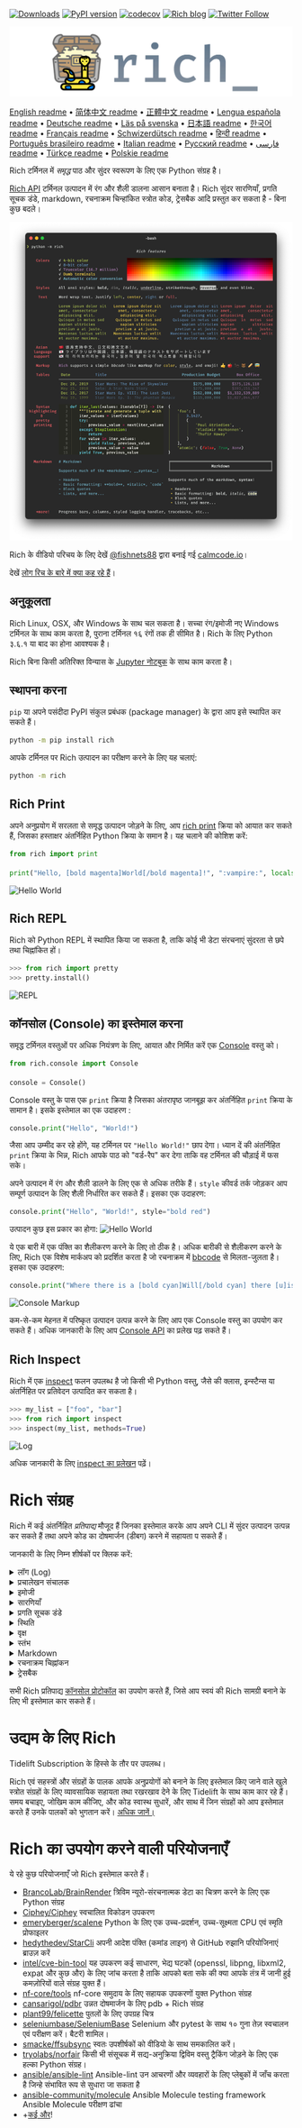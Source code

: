 [![Downloads](https://pepy.tech/badge/rich/month)](https://pepy.tech/project/rich)
[![PyPI version](https://badge.fury.io/py/rich.svg)](https://badge.fury.io/py/rich)
[![codecov](https://codecov.io/gh/Textualize/rich/branch/master/graph/badge.svg)](https://codecov.io/gh/Textualize/rich)
[![Rich blog](https://img.shields.io/badge/blog-rich%20news-yellowgreen)](https://www.willmcgugan.com/tag/rich/)
[![Twitter Follow](https://img.shields.io/twitter/follow/willmcgugan.svg?style=social)](https://twitter.com/willmcgugan)

![Logo](https://github.com/textualize/rich/raw/master/imgs/logo.svg)

[English readme](https://github.com/textualize/rich/blob/master/README.md)
 • [简体中文 readme](https://github.com/textualize/rich/blob/master/README.cn.md)
 • [正體中文 readme](https://github.com/textualize/rich/blob/master/README.zh-tw.md)
 • [Lengua española readme](https://github.com/textualize/rich/blob/master/README.es.md)
 • [Deutsche readme](https://github.com/textualize/rich/blob/master/README.de.md)
 • [Läs på svenska](https://github.com/textualize/rich/blob/master/README.sv.md)
 • [日本語 readme](https://github.com/textualize/rich/blob/master/README.ja.md)
 • [한국어 readme](https://github.com/textualize/rich/blob/master/README.kr.md)
 • [Français readme](https://github.com/textualize/rich/blob/master/README.fr.md)
 • [Schwizerdütsch readme](https://github.com/textualize/rich/blob/master/README.de-ch.md)
 • [हिन्दी readme](https://github.com/textualize/rich/blob/master/README.hi.md)
 • [Português brasileiro readme](https://github.com/textualize/rich/blob/master/README.pt-br.md)
 • [Italian readme](https://github.com/textualize/rich/blob/master/README.it.md)
 • [Русский readme](https://github.com/textualize/rich/blob/master/README.ru.md)
  • [فارسی readme](https://github.com/textualize/rich/blob/master/README.fa.md)
 • [Türkçe readme](https://github.com/textualize/rich/blob/master/README.tr.md)
 • [Polskie readme](https://github.com/textualize/rich/blob/master/README.pl.md)

Rich टर्मिनल में _समृद्ध_ पाठ और सुंदर स्वरूपण के लिए एक Python संग्रह है।


[Rich API](https://rich.readthedocs.io/en/latest/) टर्मिनल उत्पादन में रंग और शैली डालना आसान बनाता है। Rich सुंदर सारणियाँ, प्रगति सूचक डंडे, markdown, रचनाक्रम चिन्हांकित स्त्रोत कोड, ट्रेसबैक आदि प्रस्तुत कर सकता है - बिना कुछ बदले।

![Features](https://github.com/textualize/rich/raw/master/imgs/features.png)

Rich के वीडियो परिचय के लिए देखें [@fishnets88](https://twitter.com/fishnets88) द्वारा बनाई गई [calmcode.io](https://calmcode.io/rich/introduction.html)।


देखें [लोग रिच के बारे में क्या कह रहे हैं](https://www.willmcgugan.com/blog/pages/post/rich-tweets/)।

## अनुकूलता

Rich Linux, OSX, और Windows के साथ चल सकता है। सच्चा रंग/इमोजी नए Windows टर्मिनल के साथ काम करता है, पुराना टर्मिनल १६ रंगों तक ही सीमित है। Rich के लिए Python ३.६.१ या बाद का होना आवश्यक है।

Rich बिना किसी अतिरिक्त विन्यास के [Jupyter नोटबुक](https://jupyter.org/) के साथ काम करता है।

## स्थापना करना

`pip` या अपने पसंदीदा PyPI संकुल प्रबंधक (package manager) के द्वारा आप इसे स्थापित कर सकते हैं।

```sh
python -m pip install rich
```

आपके टर्मिनल पर Rich उत्पादन का परीक्षण करने के लिए यह चलाएं:
```sh
python -m rich
```

## Rich Print

अपने अनुप्रयोग में सरलता से समृद्ध उत्पादन जोड़ने के लिए, आप [rich print](https://rich.readthedocs.io/en/latest/introduction.html#quick-start) क्रिया को आयात कर सकते हैं, जिसका हस्ताक्षर अंतर्निहित Python क्रिया के समान है। यह चलाने की कोशिश करें:

```python
from rich import print

print("Hello, [bold magenta]World[/bold magenta]!", ":vampire:", locals())
```

![Hello World](https://github.com/textualize/rich/raw/master/imgs/print.png)

## Rich REPL

Rich को Python REPL में स्थापित किया जा सकता है, ताकि कोई भी डेटा संरचनाएं सुंदरता से छपे तथा चिह्नांकित हों।
```python
>>> from rich import pretty
>>> pretty.install()
```

![REPL](https://github.com/textualize/rich/raw/master/imgs/repl.png)

## कॉनसोल (Console) का इस्तेमाल करना

समृद्ध टर्मिनल वस्तुओं पर अधिक नियंत्रण के लिए, आयात और निर्मित करें एक [Console](https://rich.readthedocs.io/en/latest/reference/console.html#rich.console.Console) वस्तु को।

```python
from rich.console import Console

console = Console()
```

Console वस्तु के पास एक `print` क्रिया है जिसका अंतरापृष्ठ जानबूझ कर अंतर्निहित `print` क्रिया के सामान है। इसके इस्तेमाल का एक उदाहरण :
```python
console.print("Hello", "World!")
```


जैसा आप उम्मीद कर रहे होंगे, यह टर्मिनल पर `"Hello World!"` छाप देगा। ध्यान दें की अंतर्निहित `print` क्रिया के भिन्न, Rich आपके पाठ को "वर्ड-रैप" कर देगा ताकि वह टर्मिनल की चौड़ाई में फस सके।

अपने उत्पादन में रंग और शैली डालने के लिए एक से अधिक तरीके हैं। `style` कीवर्ड तर्क जोड़कर आप सम्पूर्ण उत्पादन के लिए शैली निर्धारित कर सकते हैं। इसका एक उदाहरण:
```python
console.print("Hello", "World!", style="bold red")
```

उत्पादन कुछ इस प्रकार का होगा:
![Hello World](https://github.com/textualize/rich/raw/master/imgs/hello_world.png)


ये एक बारी में एक पंक्ति का शैलीकरण करने के लिए तो ठीक है। अधिक बारीकी से शैलीकरण करने के लिए, Rich एक विशेष मार्कअप को प्रदर्शित करता है जो रचनाक्रम में [bbcode](https://en.wikipedia.org/wiki/BBCode) से मिलता-जुलता है। इसका एक उदाहरण:

```python
console.print("Where there is a [bold cyan]Will[/bold cyan] there [u]is[/u] a [i]way[/i].")
```

![Console Markup](https://github.com/textualize/rich/raw/master/imgs/where_there_is_a_will.png)

कम-से-कम मेहनत में परिष्कृत उत्पादन उत्पन्न करने के लिए आप एक Console वस्तु का उपयोग कर सकते हैं। अधिक जानकारी के लिए आप [Console API](https://rich.readthedocs.io/en/latest/console.html) का प्रलेख पढ़ सकते हैं।

## Rich Inspect

Rich में एक [inspect](https://rich.readthedocs.io/en/latest/reference/init.html?highlight=inspect#rich.inspect) फलन उपलब्ध है जो किसी भी Python वस्तु, जैसे की क्लास, इन्स्टैन्स या अंतर्निहित पर प्रतिवेदन उत्पादित कर सकता है।
```python
>>> my_list = ["foo", "bar"]
>>> from rich import inspect
>>> inspect(my_list, methods=True)
```

![Log](https://github.com/textualize/rich/raw/master/imgs/inspect.png)

अधिक जानकारी के लिए [inspect का प्रलेखन](https://rich.readthedocs.io/en/latest/reference/init.html#rich.inspect) पढ़ें।

# Rich संग्रह

Rich में कई अंतर्निहित _प्रतिपाद्य_ मौजूद हैं जिनका इस्तेमाल करके आप अपने CLI में सुंदर उत्पादन उत्पन्न कर सकते हैं तथा अपने कोड का दोषमार्जन (डीबग) करने में सहायता प सकते हैं।


जानकारी के लिए निम्न शीर्षकों पर क्लिक करें:

<details>
<summary>लॉग (Log)</summary>

Console वस्तु के पास एक `log()` फलन होता है जिसका अंतरापृष्ठ `print()` से मिलता है, पर साथ में वर्तमान समय और आवाहन करने वाली पंक्ति के लिए एक खाना प्रस्तुत करता है। व्यक्तिक्रम तौर पर Rich Python संरचनाएं एवं repr मालाओं (स्ट्रिंगों) पर रचनाक्रम चिह्नांकन करेगा। यदि आप एक संग्रह (यानि एक डिक्शनेरी या एक सूची) को लॉग करते हैं तो Rich उसे सुंदरता से छापेगा ताकि वह उपलब्ध जगह में फस सके। इनमें से कुछ विशेषताओं का उदहरण प्रस्तुत है:

```python
from rich.console import Console
console = Console()

test_data = [
    {"jsonrpc": "2.0", "method": "sum", "params": [None, 1, 2, 4, False, True], "id": "1",},
    {"jsonrpc": "2.0", "method": "notify_hello", "params": [7]},
    {"jsonrpc": "2.0", "method": "subtract", "params": [42, 23], "id": "2"},
]

def test_log():
    enabled = False
    context = {
        "foo": "bar",
    }
    movies = ["Deadpool", "Rise of the Skywalker"]
    console.log("Hello from", console, "!")
    console.log(test_data, log_locals=True)


test_log()
```

उपर्युक्त कोड से निम्न उत्पादन उत्पन्न होता है:

![Log](https://github.com/textualize/rich/raw/master/imgs/log.png)

ध्यान दें `log_levels` तर्क की तरफ, जो एक सारणी उत्पादित करता है जिसमे लॉग फलन के आवाहन के स्थान के स्थानिये चर युक्त हैं।

लॉग फलन का इस्तेमाल परिसेवकों (सर्वर) जैसे लंबे समय के लिये चलने वाले अनुप्रयोगों के लिए टर्मिनल पर प्रचालेखन के लिए किया जा सकता है, पर यह एक बहुत अच्छा दोषमार्जन सहायक भी है।

</details>
<details>
<summary>प्रचालेखन संचालक</summary>

Python के `logging` मापांक से आए हुए उत्पादन का संरूपण एवं रंगीकरण करने के लिए आप अंतर्निहित [Handler वर्ग](https://rich.readthedocs.io/en/latest/logging.html) का भी इस्तेमाल कर सकते हैं। उत्पादन का एक उपहरण प्रस्तुत है:

![Logging](https://github.com/textualize/rich/raw/master/imgs/logging.png)

</details>

<details>
<summary>इमोजी</summary>

Console उत्पादन में इमोजी डालने के लिए नाम को दो अपूर्ण विरामों (:) के बीच रखें। इसका एक उदाहरण:
```python
>>> console.print(":smiley: :vampire: :pile_of_poo: :thumbs_up: :raccoon:")
😃 🧛 💩 👍 🦝
```

कृपया इसका इस्तेमाल समझदारी से करें।
</details>

<details>
<summary>सारणियाँ</summary>

Rich यूनिकोड डिब्बा अक्षरों की सहायता से लचीली [सारणियाँ](https://rich.readthedocs.io/en/latest/tables.html) प्रदर्शित कर सकता है। सीमाएँ, शैलियाँ, कक्ष संरेखण आदि के लिए कई सारे स्वरूपण विकल्प उपलब्ध हैं।

![table movie](https://github.com/textualize/rich/raw/master/imgs/table_movie.gif)

उपर्युक्त अनुप्राणन examples डायरेक्टरी के [table_movie.py](https://github.com/textualize/rich/blob/master/examples/table_movie.py) से बनाया गया है।

इससे सरल संचिका का उदाहरण:
```python
from rich.console import Console
from rich.table import Table

console = Console()

table = Table(show_header=True, header_style="bold magenta")
table.add_column("Date", style="dim", width=12)
table.add_column("Title")
table.add_column("Production Budget", justify="right")
table.add_column("Box Office", justify="right")
table.add_row(
    "Dec 20, 2019", "Star Wars: The Rise of Skywalker", "$275,000,000", "$375,126,118"
)
table.add_row(
    "May 25, 2018",
    "[red]Solo[/red]: A Star Wars Story",
    "$275,000,000",
    "$393,151,347",
)
table.add_row(
    "Dec 15, 2017",
    "Star Wars Ep. VIII: The Last Jedi",
    "$262,000,000",
    "[bold]$1,332,539,889[/bold]",
)

console.print(table)
```

इससे निम्नलिखित उत्पादन उत्पन्न होता है:

![table](https://github.com/textualize/rich/raw/master/imgs/table.png)

ध्यान दें की कॉनसोल मार्कअप `print()` और `log()` की तरह ही प्रदर्शित होते हैं। वास्तव में, कोई भी वस्तु जो Rich के द्वारा प्रदर्शनीय है वह शीर्षकों / पंक्तियों (दूसरी संचिकाओं में भी) में युक्त किया जा सकता है।

`Table` वर्ग इतनी बुद्धिमान है की वह टर्मिनल की उपलब्ध चौड़ाई में फ़साने के लिए स्तंभों का आकार बदल सकता है, आवश्यकता के अनुसार पाठ को लपेटते हुए। यह वही उदाहरण है, टर्मिनल को उपर्युक्त संचिका से छोटा रखते हुए:

![table2](https://github.com/textualize/rich/raw/master/imgs/table2.png)

</details>

<details>
<summary>प्रगति सूचक डंडे</summary>

लंबे समय तक चलने वाले कार्यों पर नज़र रखने के लिए Rich अनेक झिलमिलाहट-मुक्त [प्रगति सूचक](https://rich.readthedocs.io/en/latest/progress.html) डंडे प्रदर्शित कर सकता है।

बुनियादी उपयोग के लिए, किसी भी क्रम को `track` फलन में लपेटें और परिणाम पर पुनरावर्तन करें। इसका एक उदाहरण:
```python
from rich.progress import track

for step in track(range(100)):
    do_step(step)
```

अनेक प्रगति सूचक डंडे जोड़ने इससे अधिक कठिन नहीं है। ये रहा एक उदाहरण जो प्रलेखन से उठाया गया है:
![progress](https://github.com/textualize/rich/raw/master/imgs/progress.gif)

स्तंभों का विन्यास इस प्रकार किया जा सकता है की आपकी इच्छानुसार विवरण दिखाए जाएँ। अंतर्निहित स्तंभ में प्रतिशत पूरा, संचिका आकार, संचिका गति तथा शेष समय युक्त होते हैं। ये रहा एक और उदाहरण एक चालू डाउनलोड को दर्शाते हुए।
![progress](https://github.com/textualize/rich/raw/master/imgs/downloader.gif)

इसे स्वयं आजमाने के लिए, देखें [examples/downloader.py](https://github.com/textualize/rich/blob/master/examples/downloader.py) जो अनेक URL एक साथ डाउनलोड करते हुए प्रगति दर्शाता है।
</details>

<details>
<summary>स्थिति</summary>

ऐसी परिस्थितियों में जहां प्रगति की गणना करना कठिन हों, आप [status](https://rich.readthedocs.io/en/latest/reference/console.html#rich.console.Console.status) (स्थिति) फलन का उपयोग कर सकते हैं जो एक 'स्पिनर' अनुप्राणन और संदेश दर्शाएगा। अनुप्राणन आपको सामान्य तरीके से कॉनसोल को इस्तेमाल करने से नहीं रोकेगा। ये एक उदाहरण:
```python
from time import sleep
from rich.console import Console

console = Console()
tasks = [f"task {n}" for n in range(1, 11)]

with console.status("[bold green]Working on tasks...") as status:
    while tasks:
        task = tasks.pop(0)
        sleep(1)
        console.log(f"{task} complete")
```

इससे टर्मिनल में निम्नलिखित उत्पादन उत्पन्न होता है:
![status](https://github.com/textualize/rich/raw/master/imgs/status.gif)

स्पिनर अनुप्राणन [cli-spinners](https://www.npmjs.com/package/cli-spinners) से उधारे गए थे। आप `spinner` प्राचल को उल्लिखित करके स्पिनर चुन सकते हैं। उपलब्ध विकल्प देखने के लिए निम्नलिखित आदेश चलकर देखें:
```
python -m rich.spinner
```

उपर्युक्त आदेश टर्मिनल में निम्नलिखित उत्पादन उतपन्न करता है:
![spinners](https://github.com/textualize/rich/raw/master/imgs/spinners.gif)

</details>

<details>
<summary>वृक्ष</summary>

Rich मरकदर्शक रेखाओं से [tree](https://rich.readthedocs.io/en/latest/tree.html) (वृक्ष) प्रदर्शित कर सकता है। संचिता संरचना, अथवा कोई भी और पदानुक्रमित डेटा दर्शाने के लिए वृक्ष एक आदर्श विकल्प है।

वृक्ष के नाम सरल पाठ्यांश या कुछ भी और जो Rich प्रदर्शित कर सके। इसके एक प्रदर्शन के लिए निम्नलिखित को चलाएं:
```
python -m rich.tree
```

इससे निम्न उत्पादन उत्पन्न होता है:

![markdown](https://github.com/textualize/rich/raw/master/imgs/tree.png)

देखें उदाहरण [tree.py](https://github.com/textualize/rich/blob/master/examples/tree.py) एक क्रमादेश के लिए जो किसी भी डायरेक्टरी का वृक्ष दृश्य (ट्री व्यू) दर्शाएगा, लिनक्स के `tree` आदेश के समान।

</details>

<details>
<summary>स्तंभ</summary>


Rich सामग्री को समान अथवा श्रेष्ट चौड़ाई के साथ स्पष्ट [स्तंभ](https://rich.readthedocs.io/en/latest/columns.html) प्रदर्शित कार सकता है। यही (MacOS / Linux) `ls` आदेश का बहुत बुनियादी प्रतिरूप प्रस्तुत किया गया है जो स्तंभों में डायरेक्टरी सूची को दर्शाता है।

```python
import os
import sys

from rich import print
from rich.columns import Columns

directory = os.listdir(sys.argv[1])
print(Columns(directory))
```

निम्न स्क्रीनशॉट [स्तंभों के उदाहरण](https://github.com/textualize/rich/blob/master/examples/columns.py) का उत्पादन है जो एक API से खींचे गए डेटा को स्तंभों में प्रदर्शित करता है:
![columns](https://github.com/textualize/rich/raw/master/imgs/columns.png)

</details>

<details>
<summary>Markdown</summary>

Rich [markdown](https://rich.readthedocs.io/en/latest/markdown.html) को प्रदर्शित कार सकता है और स्वरूपण का अनुवाद टर्मिनल पर करने में उचित कार्य करता है।


Markdown प्रदर्शित करने के लिए आप `Markdown` वर्ग को आयात कार सकते हैं और उसे markdown कोड युक्त अक्षरमाला के साथ निर्मित कर सकते हैं। फिर उसे कॉनसोल पर छापें। एक उदाहरण प्रस्तुत है:
```python
from rich.console import Console
from rich.markdown import Markdown

console = Console()
with open("README.md") as readme:
    markdown = Markdown(readme.read())
console.print(markdown)
```

इससे कुछ इस प्रकार का उत्पादन उत्पन्न होगा:

![markdown](https://github.com/textualize/rich/raw/master/imgs/markdown.png)

</details>

<details>
<summary>रचनाक्रम चिह्नांकन</summary>

Rich [रचनाक्रम चिह्नांकन](https://rich.readthedocs.io/en/latest/syntax.html) के लिए [pygments](https://pygments.org/) संग्रह का उपयोग करता है। उपयोग markdown को प्रदर्शित करने से मिलता-जुलता है; एक `Syntax` वस्तु निर्मित करें और उसे कॉनसोल पर छापें। एक उदाहरण:
```python
from rich.console import Console
from rich.syntax import Syntax

my_code = '''
def iter_first_last(values: Iterable[T]) -> Iterable[Tuple[bool, bool, T]]:
    """Iterate and generate a tuple with a flag for first and last value."""
    iter_values = iter(values)
    try:
        previous_value = next(iter_values)
    except StopIteration:
        return
    first = True
    for value in iter_values:
        yield first, False, previous_value
        first = False
        previous_value = value
    yield first, True, previous_value
'''
syntax = Syntax(my_code, "python", theme="monokai", line_numbers=True)
console = Console()
console.print(syntax)
```

This will produce the following output:
इससे निम्न उत्पादन उत्पन्न होता है:

![syntax](https://github.com/textualize/rich/raw/master/imgs/syntax.png)

</details>

<details>
<summary>ट्रेसबैक</summary>

Rich [खूबसूरत ट्रेसबैक](https://rich.readthedocs.io/en/latest/traceback.html) दर्शा सकता है जो पढ़ने में आसान तथा मानक Python ट्रेसबैकों से अधिक कोड दिखाता है। आप Rich को व्यक्तीक्रम ट्रेसबैक संचालक भी निर्धारित कार सकते हैं ताकि सभी बेपकड़ अपवाद Rich के द्वारा प्रदर्शित हों।

OSX (Linux पर समान) पर यह कुछ इस प्रकार दिखता है:
![traceback](https://github.com/textualize/rich/raw/master/imgs/traceback.png)

</details>

सभी Rich प्रतिपाद्य [कॉनसोल प्रोटोकॉल](https://rich.readthedocs.io/en/latest/protocol.html) का उपयोग करते हैं, जिसे आप स्वयं की Rich सामग्री बनाने के लिए भी इस्तेमाल कार सकते हैं।

# उद्यम के लिए Rich

Tidelift Subscription के हिस्से के तौर पर उपलब्ध।

Rich एवं सहस्त्रों और संग्रहों के पालक आपके अनुप्रयोगों को बनाने के लिए इस्तेमाल किए जाने वाले खुले स्त्रोत संग्रहों के लिए व्यावसायिक सहायता तथा रखरखाव देने के लिए Tidelift के साथ काम कार रहे हैं। समय बचाइए, जोखिम काम कीजिए, और कोड स्वास्थ सुधारें, और साथ में जिन संग्रहों को आप इस्तेमाल करते हैं उनके पालकों को भुगतान करें। [अधिक जानें।](https://tidelift.com/subscription/pkg/pypi-rich?utm_source=pypi-rich&utm_medium=referral&utm_campaign=enterprise&utm_term=repo)

# Rich का उपयोग करने वाली परियोजनाएँ

ये रहे कुछ परियोजनाएँ जो Rich इस्तेमाल करते हैं।
- [BrancoLab/BrainRender](https://github.com/BrancoLab/BrainRender)
  त्रिविम न्यूरो-संरचनात्मक डेटा का चित्रण करने के लिए एक Python संग्रह
- [Ciphey/Ciphey](https://github.com/Ciphey/Ciphey)
  स्वचालित विकोडन उपकरण
- [emeryberger/scalene](https://github.com/emeryberger/scalene)
  Python के लिए एक उच्च-प्रदर्शन, उच्च-सूक्ष्मता CPU एवं स्मृति प्रोफाइलर
- [hedythedev/StarCli](https://github.com/hedythedev/starcli)
  अपनी आदेश पंक्ति (कमांड लाइन) से GitHub रुझानि परियोजिनाएं ब्राउज़ करें
- [intel/cve-bin-tool](https://github.com/intel/cve-bin-tool)
  यह उपकरण कई साधारण, भेद्य घटकों (openssl, libpng, libxml2, expat और कुछ और) के लिए जांच करता है ताकि आपको बता सके की क्या आपके तंत्र में जानी हुई कमज़ोरियों वाले संग्रह युक्त हैं।
- [nf-core/tools](https://github.com/nf-core/tools)
  nf-core समुदाय के लिए सहायक उपकरणों युक्त Python संग्रह
- [cansarigol/pdbr](https://github.com/cansarigol/pdbr)
  उन्नत दोषमार्जन के लिए pdb + Rich संग्रह
- [plant99/felicette](https://github.com/plant99/felicette)
  पुतलों के लिए उपग्रह चित्र
- [seleniumbase/SeleniumBase](https://github.com/seleniumbase/SeleniumBase)
  Selenium और pytest के साथ १० गुना तेज़ स्वचालन एवं परीक्षण करें। बैटरी शामिल।
- [smacke/ffsubsync](https://github.com/smacke/ffsubsync)
  स्वतः उपशीर्षकों को वीडियो के साथ समकालित करें।
- [tryolabs/norfair](https://github.com/tryolabs/norfair)
  किसी भी संसूचक में सद्य-अनुक्रिया द्विविम वस्तु ट्रैकिंग जोड़ने के लिए एक हल्का Python संग्रह।
- [ansible/ansible-lint](https://github.com/ansible/ansible-lint)
  Ansible-lint उन आचरणों और व्यवहारों के लिए प्लेबुकों में जाँच करता है जिन्हे संभावित रूप से सुधारा जा सकता है
- [ansible-community/molecule](https://github.com/ansible-community/molecule) Ansible Molecule testing framework
  Ansible Molecule परीक्षण ढांचा
- +[कई और](https://github.com/textualize/rich/network/dependents)!

<!-- This is a test, no need to translate -->
